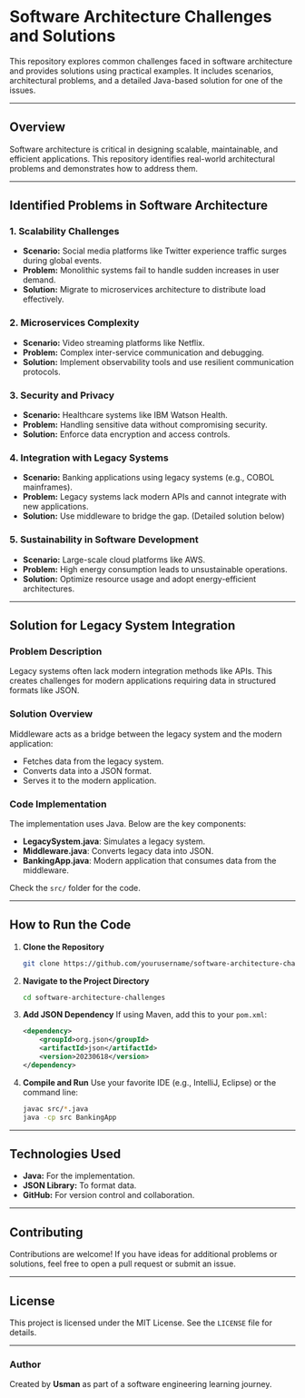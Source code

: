 # Software Architecture Challenges and Solutions

This repository explores common challenges faced in software architecture and provides solutions using practical examples. It includes scenarios, architectural problems, and a detailed Java-based solution for one of the issues.

---



## Overview

Software architecture is critical in designing scalable, maintainable, and efficient applications. This repository identifies real-world architectural problems and demonstrates how to address them.

---

## Identified Problems in Software Architecture

### 1. **Scalability Challenges**
- **Scenario:** Social media platforms like Twitter experience traffic surges during global events.
- **Problem:** Monolithic systems fail to handle sudden increases in user demand.
- **Solution:** Migrate to microservices architecture to distribute load effectively.

### 2. **Microservices Complexity**
- **Scenario:** Video streaming platforms like Netflix.
- **Problem:** Complex inter-service communication and debugging.
- **Solution:** Implement observability tools and use resilient communication protocols.

### 3. **Security and Privacy**
- **Scenario:** Healthcare systems like IBM Watson Health.
- **Problem:** Handling sensitive data without compromising security.
- **Solution:** Enforce data encryption and access controls.

### 4. **Integration with Legacy Systems**
- **Scenario:** Banking applications using legacy systems (e.g., COBOL mainframes).
- **Problem:** Legacy systems lack modern APIs and cannot integrate with new applications.
- **Solution:** Use middleware to bridge the gap. (Detailed solution below)

### 5. **Sustainability in Software Development**
- **Scenario:** Large-scale cloud platforms like AWS.
- **Problem:** High energy consumption leads to unsustainable operations.
- **Solution:** Optimize resource usage and adopt energy-efficient architectures.

---

## Solution for Legacy System Integration

### Problem Description
Legacy systems often lack modern integration methods like APIs. This creates challenges for modern applications requiring data in structured formats like JSON.

### Solution Overview
Middleware acts as a bridge between the legacy system and the modern application:
- Fetches data from the legacy system.
- Converts data into a JSON format.
- Serves it to the modern application.

### Code Implementation
The implementation uses Java. Below are the key components:
- **LegacySystem.java**: Simulates a legacy system.
- **Middleware.java**: Converts legacy data into JSON.
- **BankingApp.java**: Modern application that consumes data from the middleware.

Check the `src/` folder for the code.

---

## How to Run the Code

1. **Clone the Repository**
   ```bash
   git clone https://github.com/yourusername/software-architecture-challenges.git
   ```
2. **Navigate to the Project Directory**
   ```bash
   cd software-architecture-challenges
   ```
3. **Add JSON Dependency**
   If using Maven, add this to your `pom.xml`:
   ```xml
   <dependency>
       <groupId>org.json</groupId>
       <artifactId>json</artifactId>
       <version>20230618</version>
   </dependency>
   ```
4. **Compile and Run**
   Use your favorite IDE (e.g., IntelliJ, Eclipse) or the command line:
   ```bash
   javac src/*.java
   java -cp src BankingApp
   ```

---

## Technologies Used

- **Java:** For the implementation.
- **JSON Library:** To format data.
- **GitHub:** For version control and collaboration.

---

## Contributing

Contributions are welcome! If you have ideas for additional problems or solutions, feel free to open a pull request or submit an issue.

---

## License

This project is licensed under the MIT License. See the `LICENSE` file for details.

---

### Author
Created by **Usman** as part of a software engineering learning journey.
```

